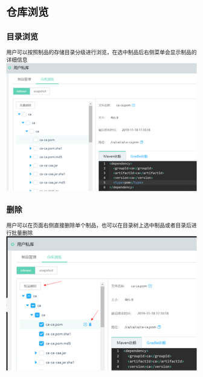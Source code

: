 # 仓库浏览

## 目录浏览

用户可以按照制品的存储目录分级进行浏览，在选中制品后右侧菜单会显示制品的详细信息
 ![](/image/Artifacts/browse.png)


## 删除

用户可以在页面右侧直接删除单个制品，也可以在目录树上选中制品或者目录后进行批量删除
 ![](/image/Artifacts/delete2.png)

